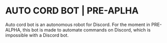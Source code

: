 
# AUTO CORD BOT |  PRE-APLHA

Auto cord bot is an autonomous robot for Discord.
For the moment in PRE-ALPHA, this bot is made to automate commands on Discord, which is impossible with a Discord bot.

